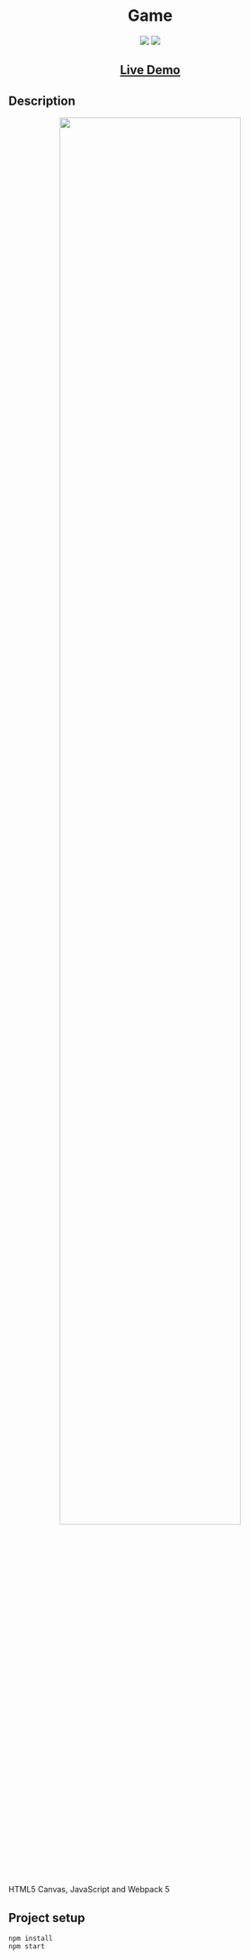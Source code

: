## <h1 align="center">Game</h1>

<p align="center">
<img src="https://img.shields.io/badge/made%20by-Mráz Róbert-blue.svg" >
<img src="https://img.shields.io/github/languages/top/MrazRobert/canvas-game.svg" >
</p>

<h2 align="center"><a href="https://mr85-canvas-game.netlify.app/">Live Demo</a></h2>

## Description

<p align="center">
<img src="./public/image/canvasgame.gif" width="80%"></p>

<p>HTML5 Canvas, JavaScript and Webpack 5</p>

## Project setup

```
npm install
npm start
```
